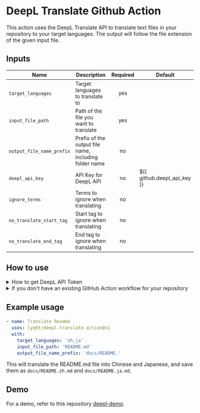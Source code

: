 # DeepL Translate Github Action 

This action uses the DeepL Translate API to translate text files in your repository to your target languages. The output will follow the file extension of the given input file.

## Inputs

| Name                  | Description                                      | Required | Default | 
| --------------------- | ------------------------------------------------ |:--------:| ------- |
| `target_languages`    | Target languages to translate to                 |   yes    |         |
| `input_file_path`     | Path of the file you want to translate           |   yes    |         |  
| `output_file_name_prefix` | Prefix of the output file name, including folder name |   no     |         |
| `deepl_api_key`       | API Key for DeepL API                            |   no     | ${{ github.deepl_api_key }} |
| `ignore_terms`        | Terms to ignore when translating                 |   no     |         |  
| `no_translate_start_tag` | Start tag to ignore when translating           |   no     |  <!-- notranslate -->  |
| `no_translate_end_tag`   | End tag to ignore when translating                |   no     | <!-- /notranslate --> |


## How to use

<details><summary>How to get DeepL API Token</summary>

First, you need to [sign up for a DeepL account](https://www.deepl.com/). Then you can go to https://www.deepl.com/account/summary and retrieve your token there.

![Screenshot of where the auth key is located on the website](DeepL_API_Auth_Key_Example.png)

</details>

<details><summary>If you don't have an existing GitHub Action workflow for your repository</summary>

1. Create a folder `.github/workflows` if you don't have it already 
2. Inside that folder, create a YAML file say `translate.yml`
3. In the `translate.yml` file, you can copy the example below and modify it to your usage.
</details>

## Example usage

```yaml
- name: Translate Readme
  uses: lyqht/deepl-translate-action@v1
  with:
    target_languages: 'zh,ja'
    input_file_path: 'README.md'
    output_file_name_prefix: 'docs/README.'  
```

This will translate the README.md file into Chinese and Japanese, and save them as `docs/README.zh.md` and `docs/README.ja.md`.

## Demo

For a demo, refer to this repository [deepl-demo](https://github.com/lyqht/deepl-demo).